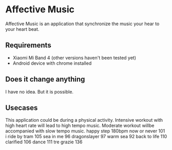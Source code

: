 # Affective Music

Affective Music is an application that synchronize the music your hear to your heart beat.

## Requirements

- Xiaomi Mi Band 4 (other versions haven't been tested yet)
- Android device with chrome installed

## Does it change anything

I have no idea. But it is possible.

## Usecases

This application could be during a physical activity.
Intensive workout with high heart rate will lead to high tempo music.
Moderate workout willbe accompanied with slow tempo music.
happy step 180bpm
now or never 101
i ride by tram 105
sea in me 96
dragonslayer 97
warm sea 92
back to life 110
clarified 106
dance 111
tre grazie 136
